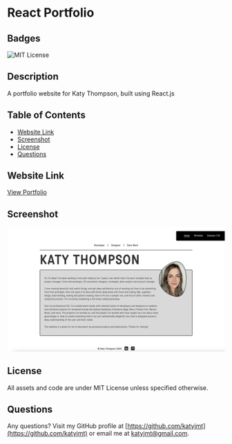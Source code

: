 
# React Portfolio

## Badges
![MIT License](https://img.shields.io/badge/license-MIT_License-purple)

## Description
A portfolio website for Katy Thompson, built using React.js

## Table of Contents
- [Website Link](#website-link)
- [Screenshot](#screenshot)
- [License](#license)
- [Questions](#questions)

## Website Link
[View Portfolio](https://heroic-valkyrie-2acb67.netlify.app/)

## Screenshot
![Screenshot of portfolio page](./public/portfolio-screenshot.png)

## License
All assets and code are under MIT License unless specified otherwise.

## Questions
Any questions? Visit my GitHub profile at [https://github.com/katyjmt](https://github.com/katyjmt) or email me at [katyjmt@gmail.com](katyjmt@gmail.com).